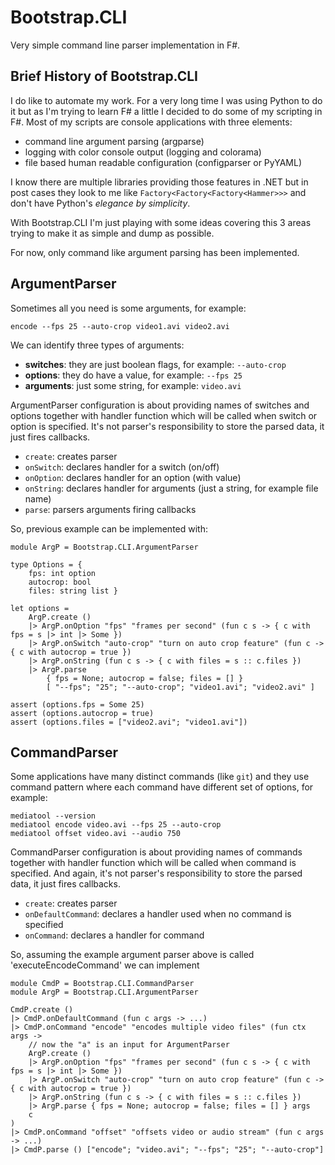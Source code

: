 Bootstrap.CLI
===

Very simple command line parser implementation in F#.

Brief History of Bootstrap.CLI
---
I do like to automate my work. For a very long time I was using Python to do it but as I'm trying to learn F# a little I decided to do some of my scripting in F#.
Most of my scripts are console applications with three elements:
 
* command line argument parsing (argparse)
* logging with color console output (logging and colorama)
* file based human readable configuration (configparser or PyYAML)

I know there are multiple libraries providing those features in .NET but in post cases they look to me like `Factory<Factory<Factory<Hammer>>>` and don't have Python's *elegance by simplicity*.

With Bootstrap.CLI I'm just playing with some ideas covering this 3 areas trying to make it as simple and dump as possible.

For now, only command like argument parsing has been implemented.

ArgumentParser
---
Sometimes all you need is some arguments, for example:

	encode --fps 25 --auto-crop video1.avi video2.avi 

We can identify three types of arguments:

* **switches**: they are just boolean flags, for example: `--auto-crop`
* **options**: they do have a value, for example: `--fps 25`
* **arguments**: just some string, for example: `video.avi` 

ArgumentParser configuration is about providing names of switches and options together with handler function which will be called when switch or option is specified. It's not parser's responsibility to store the parsed data, it just fires callbacks.

* `create`: creates parser
* `onSwitch`: declares handler for a switch (on/off)
* `onOption`: declares handler for an option (with value)
* `onString`: declares handler for arguments (just a string, for example file name)
* `parse`: parsers arguments firing callbacks  

So, previous example can be implemented with:  
 
	module ArgP = Bootstrap.CLI.ArgumentParser
    
    type Options = {
        fps: int option
        autocrop: bool
        files: string list }

    let options = 
        ArgP.create ()
        |> ArgP.onOption "fps" "frames per second" (fun c s -> { c with fps = s |> int |> Some })
        |> ArgP.onSwitch "auto-crop" "turn on auto crop feature" (fun c -> { c with autocrop = true })
        |> ArgP.onString (fun c s -> { c with files = s :: c.files })
        |> ArgP.parse 
            { fps = None; autocrop = false; files = [] }
            [ "--fps"; "25"; "--auto-crop"; "video1.avi"; "video2.avi" ]

    assert (options.fps = Some 25)
    assert (options.autocrop = true)
    assert (options.files = ["video2.avi"; "video1.avi"])

CommandParser
---
Some applications have many distinct commands (like `git`) and they use command pattern where each command have different set of options, for example:

	mediatool --version
	mediatool encode video.avi --fps 25 --auto-crop
	mediatool offset video.avi --audio 750

CommandParser configuration is about providing names of commands together with handler function which will be called when command is specified. And again, it's not parser's responsibility to store the parsed data, it just fires callbacks.

* `create`: creates parser
* `onDefaultCommand`: declares a handler used when no command is specified
* `onCommand`: declares a handler for command

So, assuming the example argument parser above is called 'executeEncodeCommand' we can implement 

	module CmdP = Bootstrap.CLI.CommandParser 
	module ArgP = Bootstrap.CLI.ArgumentParser

    CmdP.create ()
	|> CmdP.onDefaultCommand (fun c args -> ...)
	|> CmdP.onCommand "encode" "encodes multiple video files" (fun ctx args -> 
        // now the "a" is an input for ArgumentParser
        ArgP.create ()
        |> ArgP.onOption "fps" "frames per second" (fun c s -> { c with fps = s |> int |> Some })
        |> ArgP.onSwitch "auto-crop" "turn on auto crop feature" (fun c -> { c with autocrop = true })
        |> ArgP.onString (fun c s -> { c with files = s :: c.files })
        |> ArgP.parse { fps = None; autocrop = false; files = [] } args
        c
    )
	|> CmdP.onCommand "offset" "offsets video or audio stream" (fun c args -> ...)
    |> CmdP.parse () ["encode"; "video.avi"; "--fps"; "25"; "--auto-crop"]

